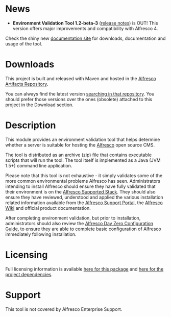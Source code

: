 # News #

  * **Environment Validation Tool 1.2-beta-3** ([release notes](https://artifacts.alfresco.com/nexus/content/repositories/alfresco-docs/alfresco-environment-validation/latest/changes-report.html)) is OUT!
This version offers major improvements and compatibility with Alfresco 4.

Check the shiny new [documentation site](https://artifacts.alfresco.com/nexus/content/repositories/alfresco-docs/alfresco-environment-validation/latest/index.html) for downloads, documentation and usage of the tool.

# Downloads #

This project is built and released with Maven and hosted in the [Alfresco Artifacts Repository](https://artifacts.alfresco.com/nexus/content/groups/public/).

You can always find the latest version [searching in that repository](https://artifacts.alfresco.com/nexus/index.html#nexus-search;gav~~alfresco-environment-validation~~zip~dist). You should prefer those versions over the ones (obsolete) attached to this project in the Download section.

# Description #
This module provides an environment validation tool that helps determine whether a server is suitable for hosting the [Alfresco](http://www.alfresco.com/) open source CMS.

The tool is distributed as an archive (zip) file that contains executable scripts that will run the tool.  The tool itself is implemented as a Java (JVM 1.5+) command line application.

Please note that this tool is not exhaustive - it simply validates some of the more common environmental problems Alfresco has seen. Administrators intending to install Alfresco should ensure they have fully validated that their environment is on the [Alfresco Supported Stack](http://www.alfresco.com/services/subscription/supported-platforms/).  They should also ensure they have reviewed, understood and applied the various installation related information available from the [Alfresco Support Portal](http://support.alfresco.com/), the [Alfresco Wiki](http://wiki.alfresco.com) and official product documentation.

After completing environment validation, but prior to installation, administrators should also review the [Alfresco Day Zero Configuration Guide](http://link/to/be/added), to ensure they are able to complete basic configuration of Alfresco immediately following installation.

# Licensing #
Full licensing information is available [here for this package](https://artifacts.alfresco.com/nexus/content/repositories/alfresco-docs/alfresco-environment-validation/1.0-beta-2/license.html) and [here for the project dependencies](https://artifacts.alfresco.com/nexus/content/repositories/alfresco-docs/alfresco-environment-validation/1.0-beta-2/dependencies.html).

# Support #
This tool is not covered by Alfresco Enterprise Support.
